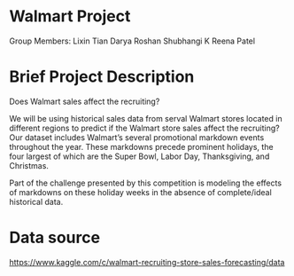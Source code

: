# Walmart Project

Group Members:
Lixin Tian
Darya Roshan
Shubhangi K
Reena Patel

# Brief Project Description

Does Walmart sales affect the recruiting?

We will be using historical sales data from serval Walmart stores located in different regions to predict if the Walmart store sales affect the recruiting?
Our dataset includes Walmart’s several promotional markdown events throughout the year. These markdowns precede prominent holidays, the four largest of which are the Super Bowl, Labor Day, Thanksgiving, and Christmas. 

Part of the challenge presented by this competition is modeling the effects of markdowns on these holiday weeks in the absence of complete/ideal historical data.

# Data source

 https://www.kaggle.com/c/walmart-recruiting-store-sales-forecasting/data



